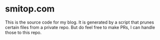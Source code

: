 # smitop.com

This is the source code for my blog. It is generated by a script that prunes certain files from a private repo. But do feel free to make PRs, I can handle those to this repo.
